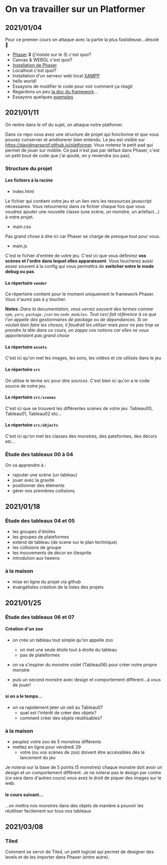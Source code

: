 # On va travailler sur un Platformer






## 2021/01/04

Pour ce premier cours on attaque avec la partie la plus fastidieuse...désolé :grimacing:

- [Phaser](https://phaser.io/) **3** (j'insiste sur le 3) c'est quoi?
- Canvas & WEBGL c'est quoi?
- [Installation de Phaser](https://phaser.io/tutorials/getting-started-phaser3)
- Localhost c'est quoi?
- Installation d'un serveur web local [XAMPP](https://www.apachefriends.org/fr/index.html)
- hello world!
- Essayons de modifier le code pour voir comment ça réagit
- Regardons un peu [la doc du framework](https://photonstorm.github.io/phaser3-docs/)...
- Essayons quelques [exemples](https://phaser.io/examples)

## 2021/01/11

On rentre dans le vif du sujet, on attaque notre platfomer.

Dans ce repo vous avez une structure de projet qui fonctionne et que vous pouvez conserver et améliorerer bien entendu.
Le jeu est visible sur https://davidmarsprof.github.io/platformer. Vous noterez le petit pad qui permet de jouer sur mobile.
Ce pad n'est pas par défaut dans Phaser, c'est un petit bout de code que j'ai ajouté, on y reviendra (ou pas).

### Structure du projet

#### Les fichiers à la racine

- index.html

Le fichier qui contient votre jeu et un lien vers les ressources javascript nécessaires. 
Vous retournerez dans ce fichier chaque fois que vous voudrez ajouter une nouvelle classe (une scène, un monstre, un artefact...) à votre projet.

- main.css

Pas grand chose à dire ici car Phaser se charge de presque tout pour vous.

- main.js

C'est le fichier d'entrée de votre jeu. 
C'est ici que vous définirez **vos scènes et l'ordre dans lequel elles apparaissent**. 
Vous toucherez aussi assez souvent à la config qui vous permettra de **switcher entre le mode debug ou pas**.

#### Le répertoire `vendor`

Ce répertoire contient pour le moment uniquement le framework Phaser. Vous n'aurez pas à y toucher.

**Notes**:
*Dans la documentation, vous verrez souvent des termes comme `npm`, `yarn`, `package.json` ou `node_modules`. 
Tout ceci fait référence à ce que l'on appelle des gestionnaires de package ou de dépendances.
Si on voulait bien faire les choses, il faudrait les utiliser mais pour ne pas trop se prendre la tête dans ce cours, 
on zappe ces notions car elles ne vous apporteraient pas grand chose*

#### Le répertoire `assets`

C'est ici qu'on met les images, les sons, les vidéos et cie utilisés dans le jeu

#### Le répertoire `src`

On utilise le terme _src_ pour dire _sources_. C'est bien ici qu'on a le code source de notre jeu.

#### Le répertoire `src/scenes`

C'est ici que se trouvent les différentes scènes de votre jeu: Tableau00, Tableau01, Tableau02 etc...

#### Le répertoire `src/objects`

C'est ici qu'on met les classes des monstres, des pateformes, des décors etc... 


### Étude des tableaux 00 à 04

On va apprendre à :

- rajouter une scène (un tableau)
- jouer avec la gravité 
- positionner des éléments
- gérer nos premières collisions.
  
## 2021/01/18
  
### Étude des tableaux 04 et 05

- les groupes d'étoiles
- les groupes de plateformes
- extend de tableau (de scene sur le plan technique)
- les collisions de groupe
- les mouvements de décor en tilesprite
- introdution aux tweens

### à la maison

- mise en ligne du projet via github
- évangélistes création de la listes des projets


## 2021/01/25

### Étude des tableaux 06 et 07

#### Création d'un zoo

- on crée un tableau tout simple qu'on appelle zoo
   - on met une seule étoile tout à droite du tableau
   - pas de plateformes
    
- on va s'inspirer du monstre violet (Tableau06) pour créer notre propre monstre
- puis un second monstre avec design et comportement différent...à vous de jouer!

#### si on a le temps...

- on va rapidement jeter un oeil au Tableau07
   - quel est l'intérêt de créer des objets?
    - comment créer des objets réutilisables?
    
### à la maison

- peuplez votre zoo de 5 monstres différents
- mettez en ligne pour vendredi 29
   - votre (ou vos scènes de zoo) doivent être accéssibles dès le lancement du jeu
    
Je noterai sur la base de 5 points (5 monstres) chaque monstre doit avoir un design et un comportement différent.
Je ne noterai pas le design par contre (ce sera dans d'autres cours) vous avez le droit de piquer des images sur le web.

#### le cours suivant...

...on mettra nos monstres dans des objets de manière à pouvoir les réutiliser facilement sur tous nos tableaux


## 2021/03/08

### Tiled

Comment se servir de Tiled, un petit logiciel qui permet de designer des levels et de les importer dans Phaser (entre autre).







